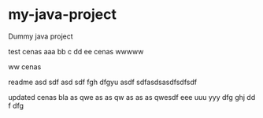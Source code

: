 # my-java-project
Dummy java project

test cenas aaa bb c dd ee cenas wwwww

ww cenas

readme asd sdf asd sdf fgh dfgyu  asdf sdfasdsasdfsdfsdf

updated cenas bla as qwe as as qw as as as qwesdf eee uuu yyy dfg ghj dd f dfg
